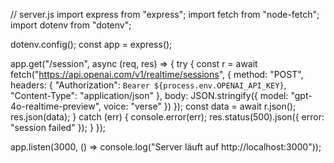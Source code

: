 // server.js
import express from "express";
import fetch from "node-fetch";
import dotenv from "dotenv";

dotenv.config();
const app = express();

app.get("/session", async (req, res) => {
  try {
    const r = await fetch("https://api.openai.com/v1/realtime/sessions", {
      method: "POST",
      headers: {
        "Authorization": `Bearer ${process.env.OPENAI_API_KEY}`,
        "Content-Type": "application/json"
      },
      body: JSON.stringify({
        model: "gpt-4o-realtime-preview",
        voice: "verse"
      })
    });
    const data = await r.json();
    res.json(data);
  } catch (err) {
    console.error(err);
    res.status(500).json({ error: "session failed" });
  }
});

app.listen(3000, () => console.log("Server läuft auf http://localhost:3000"));
